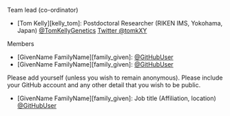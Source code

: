 Team lead (co-ordinator)

* [Tom Kelly][kelly_tom]: Postdoctoral Researcher (RIKEN IMS, Yokohama, Japan)
  [@TomKellyGenetics](https://github.com/TomKellyGenetics) [Twitter @tomkXY](https://twitter.com/tomkxy)

Members

* [GivenName FamilyName][family_given]: [@GitHubUser](https://github.com/GitHubUser)
* [GivenName FamilyName][family_given]: [@GitHubUser](https://github.com/GitHubUser)


Please add yourself (unless you wish to remain anonymous).
Please include your GitHub account and any other detail that you wish to be public.

* [GivenName FamilyName][family_given]: Job title (Affiliation, location)
  [@GitHubUser](https://github.com/GitHubUser)
